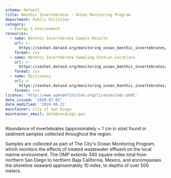 ```yaml
---
schema: default
title: Benthic Invertebrates - Ocean Monitoring Program
department: Public Utilities
category:
  - Energy & Environment
resources:
  - name: Benthic Invertebrate Sample Results
    url: >-
      https://seshat.datasd.org/monitoring_ocean_benthic_invertebrates/benthic_invertebrates_datasd.csv
    format: csv
  - name: Benthic Invertebrate Sampling Station Locations
    url: >-
      https://seshat.datasd.org/monitoring_ocean_benthic_invertebrates/reference_stations_benthic.csv
    format: csv
  - name: Dictionary
    url: >-
      https://seshat.datasd.org/monitoring_ocean_benthic_invertebrates/benthic_invertebrates_dictionary_datasd.csv
    format: csv
license: 'http://www.opendefinition.org/licenses/odc-pddl'
date_issued: '2020-07-02'
date_modified: '2024-08-21'
maintainer: City of San Diego
maintainer_email: data@sandiego.gov
---
```

Abundance of invertebrates (approximately < 1 cm in size) found in sediment samples collected throughout the region.
<!--more-->
Samples are collected as part of The City's Ocean Monitoring Program, which monitors the effects of treated wastewater effluent on the local marine environment. The OMP extends 340 square miles total from northern San Diego to northern Baja California, Mexico, and encompasses the shoreline seaward approximately 10 miles, to depths of over 500 meters.

